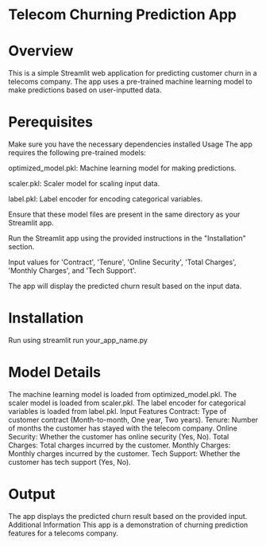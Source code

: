 # Telecom Churning Prediction App
# Overview
This is a simple Streamlit web application for predicting customer churn in a telecoms company. The app uses a pre-trained machine learning model to make predictions based on user-inputted data.
# Perequisites
Make sure you have the necessary dependencies installed 
Usage
The app requires the following pre-trained models:

optimized_model.pkl: Machine learning model for making predictions.

scaler.pkl: Scaler model for scaling input data.

label.pkl: Label encoder for encoding categorical variables.

Ensure that these model files are present in the same directory as your Streamlit app.

Run the Streamlit app using the provided instructions in the "Installation" section.

Input values for 'Contract', 'Tenure', 'Online Security', 'Total Charges', 'Monthly Charges', and 'Tech Support'.

The app will display the predicted churn result based on the input data.
# Installation
Run using streamlit run your_app_name.py
# Model Details
The machine learning model is loaded from optimized_model.pkl.
The scaler model is loaded from scaler.pkl.
The label encoder for categorical variables is loaded from label.pkl.
Input Features
Contract: Type of customer contract (Month-to-month, One year, Two years).
Tenure: Number of months the customer has stayed with the telecom company.
Online Security: Whether the customer has online security (Yes, No).
Total Charges: Total charges incurred by the customer.
Monthly Charges: Monthly charges incurred by the customer.
Tech Support: Whether the customer has tech support (Yes, No).

# Output
The app displays the predicted churn result based on the provided input.
Additional Information
This app is a demonstration of churning prediction features for a telecoms company.
